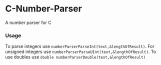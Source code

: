 # C-Number-Parser
A number parser for C
### Usage
To parse integers use `numberParserParseInt(text,&lengthOfResult)`.
For unsigned integers use `numberParserParseUInt(text,&lengthOfResult)`.
To use doubles use `double numberParserDouble(text,&lengthOfResult)`
